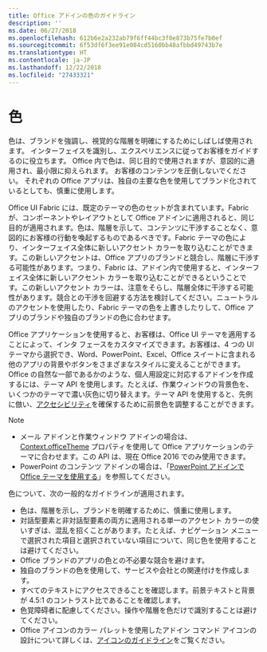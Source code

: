 ```yaml
---
title: Office アドインの色のガイドライン
description: ''
ms.date: 06/27/2018
ms.openlocfilehash: 612b6e2a232ab79f6ff44bc3f0e873b75fe7b0ef
ms.sourcegitcommit: 6f53df6f3ee91e084cd5160bb48afbbd49743b7e
ms.translationtype: HT
ms.contentlocale: ja-JP
ms.lasthandoff: 12/22/2018
ms.locfileid: "27433321"
---
```

# <a name="color"></a>色
色は、ブランドを強調し、視覚的な階層を明確にするためにしばしば使用されます。 インターフェイスを識別し、エクスペリエンスに従ってお客様をガイドするのに役立ちます。 Office 内で色は、同じ目的で使用されますが、意図的に適用され、最小限に抑えられます。 お客様のコンテンツを圧倒しないでください。 それぞれの Office アプリは、独自の主要な色を使用してブランド化されているとしても、慎重に使用します。

Office UI Fabric には、既定のテーマの色のセットが含まれています。Fabric が、コンポーネントやレイアウトとして Office アドインに適用されると、同じ目的が適用されます。色は、階層を示して、コンテンツに干渉することなく、意図的にお客様の行動を喚起するものであるべきです。Fabric テーマの色により、インターフェイス全体に新しいアクセント カラーを取り込むことができます。この新しいアクセントは、Office アプリのブランドと競合し、階層に干渉する可能性があります。つまり、Fabric は、アドイン内で使用すると、インターフェイス全体に新しいアクセント カラーを取り込むことができるということです。この新しいアクセント カラーは、注意をそらし、階層全体に干渉する可能性があります。競合との干渉を回避する方法を検討してください。ニュートラルのアクセントを使用したり、Fabric テーマの色を上書きしたりして、Office アプリのブランドや独自のブランドの色に合わせます。

Office アプリケーションを使用すると、お客様は、Office UI テーマを適用することによって、インタ フェースをカスタマイズできます。お客様は、4 つの UI テーマから選択でき、Word、PowerPoint、Excel、Office スイートに含まれる他のアプリの背景やボタンをさまざまなスタイルに変えることができます。Office の自然な一部であるかのような、個人用設定に対応するアドインを作成するには、テーマ API を使用します。たとえば、作業ウィンドウの背景色を、いくつかのテーマで濃い灰色に切り替えます。テーマ API を使用すると、先例に倣い、[アクセシビリティ](../design/accessibility-guidelines.md)を確保するために前景色を調整することができます。

> [!NOTE]
> - メール アドインと作業ウィンドウ アドインの場合は、[Context.officeTheme](https://docs.microsoft.com/javascript/api/office/office.context?view=office-js) プロパティを使用して Office アプリケーションのテーマに合わせます。この API は、現在 Office 2016 でのみ使用できます。
> - PowerPoint のコンテンツ アドインの場合は、「[PowerPoint アドインで Office テーマを使用する](../powerpoint/use-document-themes-in-your-powerpoint-add-ins.md)」を参照してください。

色について、次の一般的なガイドラインが適用されます。

* 色は、階層を示し、ブランドを明確するために、慎重に使用します。
* 対話型要素と非対話型要素の両方に適用される単一のアクセント カラーの使いすぎは、混乱を招くことがあります。たとえば、ナビゲーション メニューで選択された項目と選択されていない項目について、同じ色を使用することは避けてください。
* Office ブランドのアプリの色との不必要な競合を避けます。
* 独自のブランドの色を使用して、サービスや会社との関連付けを作成します。
* すべてのテキストにアクセスできることを確認します。前景テキストと背景が 4.5:1 のコントラスト比であることを確認します。
* 色覚障碍者に配慮してください。操作や階層を色だけで識別することは避けてください。
* Office アイコンのカラー パレットを使用したアドイン コマンド アイコンの設計について詳しくは、[アイコンのガイドライン](../design/add-in-icons.md)をご覧ください。